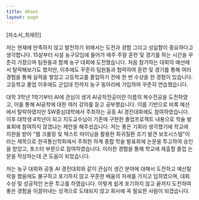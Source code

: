 ```yaml
---
title: About
layout: page
---
```

[자소서_최재민]

저는 현재에 만족하지 않고 발전하기 위해서는 도전과 경험 그리고 성실함이 중요하다고 생각합니다.
15살부터 사설 농구모임에 들어가 매주 주말 훈련 및 경기를 하는 시간을 꾸준히 가졌으며 팀원들과 함께 농구 대회에 도전했습니다. 처음 참가하는 대회의 예선에서 탈락해보기도 했지만, 이후에도 꾸준히 팀원들과 협력하여 훈련 및 경기를 통해 여러 경험을 통해 실력을 쌓았고 고등학교를 졸업하기 전에 한 번 수상을 한 경험이 있습니다. 고등학교 졸업 이후에도 군입대 전까지 농구 동아리에 가입하여 꾸준히 연습했습니다.

대학 3학년 1학기부터 AI에 관심이 생겨 AI공학전공이란 이름의 복수전공을 도전하였고, 이를 통해 AI공학에 대한 여러 강의를 듣고 공부했습니다. 이를 기반으로 비록 예선에서 탈락하였지만 SW중심대학에서 주최하는 공동 AI 경진대회에도 참여하였습니다. 이후 대학생 4학년이 되고 지도교수님이 기존에 구현한 졸업프로젝트 내용으로 학술 발표회에 참여하지 않겠냐는 제안을 해주셨습니다. 저는 좋은 기회라 생각했기에 학교에 지원을 받아 "웹 크롤링 및 텍스트 마이닝을 활용한 희귀질환 조기 발견 보조시스템"이라는 제목으로 한국통신학회에서 주최한 하계 종합 학술 발표회에 논문을 투고하여 승인을 받았고, 포스터 부문으로 참여하였습니다. 이러한 경험을 통해 학교에 제출할 졸업 논문을 작성하는데 큰 도움이 되었습니다.

저는 농구 대회와 공동 AI 경진대회와 같이 관심이 생긴 분야에 대해서 도전하고 예선탈락을 했음에도 불구하고 포기하지 않고 꾸준한 배움의 자세를 가지고 임하였으며, 대회 수상 및 성공적인 논문 투고를 하였습니다. 이렇게 쉽게 포기하지 않고 끝까지 도전하여 좋은 경험을 이끌어내는 성격으로 도태되지 않고 회사에 꼭 필요한 사람이 되겠습니다.